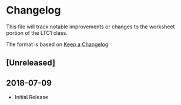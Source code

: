 # Changelog

This file will track notable improvements or changes to the worksheet portion of the LTC1 class.

The format is based on [Keep a Changelog](http://keepachangelog.com/en/1.0.0/)

## [Unreleased]

## 2018-07-09
- Initial Release